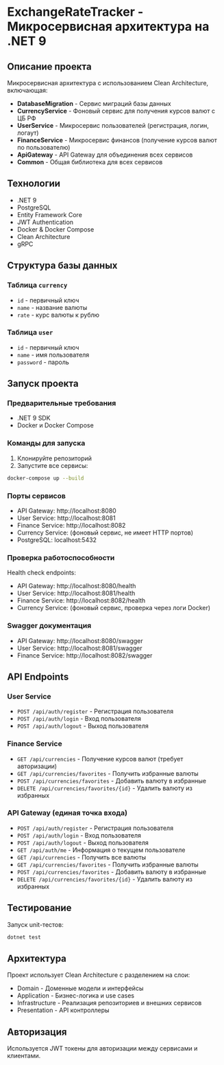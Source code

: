 # ExchangeRateTracker - Микросервисная архитектура на .NET 9

## Описание проекта

Микросервисная архитектура с использованием Clean Architecture, включающая:

- **DatabaseMigration** - Сервис миграций базы данных
- **CurrencyService** - Фоновый сервис для получения курсов валют с ЦБ РФ
- **UserService** - Микросервис пользователей (регистрация, логин, логаут)
- **FinanceService** - Микросервис финансов (получение курсов валют по пользователю)
- **ApiGateway** - API Gateway для объединения всех сервисов
- **Common** - Общая библиотека для всех сервисов

## Технологии

- .NET 9
- PostgreSQL
- Entity Framework Core
- JWT Authentication
- Docker & Docker Compose
- Clean Architecture
- gRPC

## Структура базы данных

### Таблица `currency`
- `id` - первичный ключ
- `name` - название валюты
- `rate` - курс валюты к рублю

### Таблица `user`
- `id` - первичный ключ
- `name` - имя пользователя
- `password` - пароль

## Запуск проекта

### Предварительные требования
- .NET 9 SDK
- Docker и Docker Compose

### Команды для запуска

1. Клонируйте репозиторий
2. Запустите все сервисы:
```bash
docker-compose up --build
```

### Порты сервисов
- API Gateway: http://localhost:8080
- User Service: http://localhost:8081
- Finance Service: http://localhost:8082
- Currency Service: (фоновый сервис, не имеет HTTP портов)
- PostgreSQL: localhost:5432

### Проверка работоспособности

Health check endpoints:
- API Gateway: http://localhost:8080/health
- User Service: http://localhost:8081/health
- Finance Service: http://localhost:8082/health
- Currency Service: (фоновый сервис, проверка через логи Docker)

### Swagger документация
- API Gateway: http://localhost:8080/swagger
- User Service: http://localhost:8081/swagger
- Finance Service: http://localhost:8082/swagger

## API Endpoints

### User Service
- `POST /api/auth/register` - Регистрация пользователя
- `POST /api/auth/login` - Вход пользователя
- `POST /api/auth/logout` - Выход пользователя

### Finance Service
- `GET /api/currencies` - Получение курсов валют (требует авторизации)
- `GET /api/currencies/favorites` - Получить избранные валюты
- `POST /api/currencies/favorites` - Добавить валюту в избранные
- `DELETE /api/currencies/favorites/{id}` - Удалить валюту из избранных

### API Gateway (единая точка входа)
- `POST /api/auth/register` - Регистрация пользователя
- `POST /api/auth/login` - Вход пользователя
- `POST /api/auth/logout` - Выход пользователя
- `GET /api/auth/me` - Информация о текущем пользователе
- `GET /api/currencies` - Получить все валюты
- `GET /api/currencies/favorites` - Получить избранные валюты
- `POST /api/currencies/favorites` - Добавить валюту в избранные
- `DELETE /api/currencies/favorites/{id}` - Удалить валюту из избранных

## Тестирование

Запуск unit-тестов:
```bash
dotnet test
```

## Архитектура

Проект использует Clean Architecture с разделением на слои:
- Domain - Доменные модели и интерфейсы
- Application - Бизнес-логика и use cases
- Infrastructure - Реализация репозиториев и внешних сервисов
- Presentation - API контроллеры

## Авторизация

Используется JWT токены для авторизации между сервисами и клиентами.
